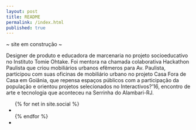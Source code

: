 ```yaml
---
layout: post
title: README
permalink: /index.html
published: true
---
```

~ site em construção ~

Designer de produto e educadora de marcenaria no projeto socioeducativo no Instituto Tomie Ohtake. Foi mentora na chamada colaborativa Hackathon Paulista que criou mobiliários urbanos efêmeros para Av. Paulista, participou com suas oficinas de mobiliário urbano no projeto Casa Fora de Casa em Goiânia, que repensa espaços públicos com a participação da população e orientou projetos selecionados no Interactivos?’16, encontro de arte e tecnologia que aconteceu na Serrinha do Alambari-RJ.  


<ul class="list-inline social-buttons">
  {% for net in site.social %}
    <li><a href="https://www.{{ net[0] }}.com/{{ net[1] }}/" target="_blank">
      <i class="fa fa-{{ net[0] }}"></i>
    </a></li>
  {% endfor %}
  <li><a href="mailto:oi@fernandatosta.com">
    <i class="fa fa-envelope"></i>
  </a></li>
</ul>
